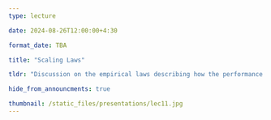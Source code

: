 ```yaml
---
type: lecture

date: 2024-08-26T12:00:00+4:30

format_date: TBA

title: "Scaling Laws"

tldr: "Discussion on the empirical laws describing how the performance LLMs changes as their number of parameters are scaled up."

hide_from_announcments: true

thumbnail: /static_files/presentations/lec11.jpg
---
```

